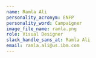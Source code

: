 ```yaml
---
name: Ramla Ali
personality_acronym: ENFP
personality_word: Campaigner
image_file_name: ramla.png
role: Visual Designer
slack_handle_sans_at: Ramla Ali
email: ramla.ali@us.ibm.com
---
```


